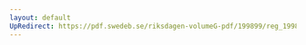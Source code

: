 ```yaml
---
layout: default
UpRedirect: https://pdf.swedeb.se/riksdagen-volumeG-pdf/199899/reg_199899/reg_199899_0313.pdf
---
```

